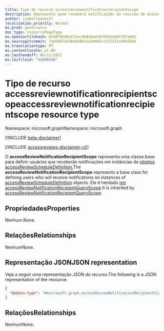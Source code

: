```yaml
---
title: Tipo de recurso accessreviewnotificationrecipientscope
description: Representa quem receberá notificações de revisão de acesso.
author: isabelleatmsft
localization_priority: Normal
ms.prod: governance
doc_type: resourcePageType
ms.openlocfilehash: 6598785d9af51ecdb826e4cbf0503da0578fa002
ms.sourcegitcommit: 7abb0672a38a6d9b11a2e0d2cc221222cb8358bb
ms.translationtype: MT
ms.contentlocale: pt-BR
ms.lasthandoff: 06/11/2021
ms.locfileid: "52896540"
---
```

# <a name="accessreviewnotificationrecipientscope-resource-type"></a><span data-ttu-id="2d169-103">Tipo de recurso accessreviewnotificationrecipientscope</span><span class="sxs-lookup"><span data-stu-id="2d169-103">accessreviewnotificationrecipientscope resource type</span></span>

<span data-ttu-id="2d169-104">Namespace: microsoft.graph</span><span class="sxs-lookup"><span data-stu-id="2d169-104">Namespace: microsoft.graph</span></span>

[!INCLUDE [beta-disclaimer](../../includes/beta-disclaimer.md)]

[!INCLUDE [accessreviews-disclaimer-v2](../../includes/accessreviews-disclaimer-v2.md)]

<span data-ttu-id="2d169-105">O **accessReviewNotificationRecipientScope** representa uma classe base para definir usuários que receberão notificações em instâncias de [objetos accessReviewScheduleDefinition.](accessreviewscheduledefinition.md)</span><span class="sxs-lookup"><span data-stu-id="2d169-105">The **accessReviewNotificationRecipientScope** represents a base class for defining users who will receive notifications on instances of [accessReviewScheduleDefinition](accessreviewscheduledefinition.md) objects.</span></span> <span data-ttu-id="2d169-106">Ele é herdado [por accessReviewNotificationRecipientQueryScope](../resources/accessReviewNotificationRecipientQueryScope.md).</span><span class="sxs-lookup"><span data-stu-id="2d169-106">It is inherited by [accessReviewNotificationRecipientQueryScope](../resources/accessReviewNotificationRecipientQueryScope.md).</span></span>
## <a name="properties"></a><span data-ttu-id="2d169-107">Propriedades</span><span class="sxs-lookup"><span data-stu-id="2d169-107">Properties</span></span>
<span data-ttu-id="2d169-108">Nenhum.</span><span class="sxs-lookup"><span data-stu-id="2d169-108">None.</span></span>

## <a name="relationships"></a><span data-ttu-id="2d169-109">Relações</span><span class="sxs-lookup"><span data-stu-id="2d169-109">Relationships</span></span>
<span data-ttu-id="2d169-110">Nenhum</span><span class="sxs-lookup"><span data-stu-id="2d169-110">None.</span></span>

## <a name="json-representation"></a><span data-ttu-id="2d169-111">Representação JSON</span><span class="sxs-lookup"><span data-stu-id="2d169-111">JSON representation</span></span>
<span data-ttu-id="2d169-112">Veja a seguir uma representação JSON do recurso.</span><span class="sxs-lookup"><span data-stu-id="2d169-112">The following is a JSON representation of the resource.</span></span>
<!-- {
  "blockType": "resource",
  "@odata.type": "microsoft.graph.accessReviewNotificationRecipientScope"
}
-->
``` json
{
  "@odata.type": "#microsoft.graph.accessReviewNotificationRecipientScope"
}
```

## <a name="relationships"></a><span data-ttu-id="2d169-113">Relações</span><span class="sxs-lookup"><span data-stu-id="2d169-113">Relationships</span></span>
<span data-ttu-id="2d169-114">Nenhum</span><span class="sxs-lookup"><span data-stu-id="2d169-114">None.</span></span>
